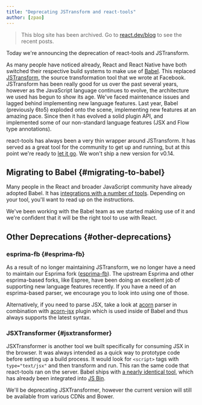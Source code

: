 ```yaml
---
title: "Deprecating JSTransform and react-tools"
author: [zpao]
---
```


<div class="scary">

> This blog site has been archived. Go to [react.dev/blog](https://react.dev/blog) to see the recent posts.

</div>

Today we're announcing the deprecation of react-tools and JSTransform.

As many people have noticed already, React and React Native have both switched their respective build systems to make use of [Babel](http://babeljs.io/). This replaced [JSTransform](https://github.com/facebook/jstransform), the source transformation tool that we wrote at Facebook. JSTransform has been really good for us over the past several years, however as the JavaScript language continues to evolve, the architecture we used has begun to show its age. We've faced maintenance issues and lagged behind implementing new language features. Last year, Babel (previously 6to5) exploded onto the scene, implementing new features at an amazing pace. Since then it has evolved a solid plugin API, and implemented some of our non-standard language features (JSX and Flow type annotations).

react-tools has always been a very thin wrapper around JSTransform. It has served as a great tool for the community to get up and running, but at this point we're ready to [let it go](https://www.youtube.com/watch?v=moSFlvxnbgk). We won't ship a new version for v0.14.

## Migrating to Babel {#migrating-to-babel}

Many people in the React and broader JavaScript community have already adopted Babel. It has [integrations with a number of tools](http://babeljs.io/docs/setup/). Depending on your tool, you'll want to read up on the instructions.

We've been working with the Babel team as we started making use of it and we're confident that it will be the right tool to use with React.

## Other Deprecations {#other-deprecations}

### esprima-fb {#esprima-fb}

As a result of no longer maintaining JSTransform, we no longer have a need to maintain our Esprima fork ([esprima-fb](https://github.com/facebook/esprima/)). The upstream Esprima and other esprima-based forks, like Espree, have been doing an excellent job of supporting new language features recently. If you have a need of an esprima-based parser, we encourage you to look into using one of those.

Alternatively, if you need to parse JSX, take a look at [acorn](https://github.com/marijnh/acorn) parser in combination with [acorn-jsx](https://github.com/RReverser/acorn-jsx) plugin which is used inside of Babel and thus always supports the latest syntax.

### JSXTransformer {#jsxtransformer}
JSXTransformer is another tool we built specifically for consuming JSX in the browser. It was always intended as a quick way to prototype code before setting up a build process. It would look for `<script>` tags with `type="text/jsx"` and then transform and run. This ran the same code that react-tools ran on the server. Babel ships with [a nearly identical tool](https://babeljs.io/docs/usage/browser/), which has already been integrated into [JS Bin](https://jsbin.com/).

We'll be deprecating JSXTransformer, however the current version will still be available from various CDNs and Bower.
